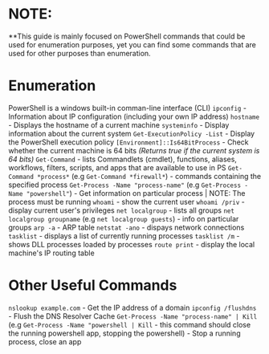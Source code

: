 # NOTE:
**This guide is mainly focused on PowerShell commands that could be used for enumeration purposes, yet you can find some commands that are used for other purposes than enumeration. 

# **Enumeration**
PowerShell is a windows built-in comman-line interface (CLI)
`ipconfig` - Information about IP configuration (including your own IP address)
`hostname` - Displays the hostname of a current machine
`systeminfo` - Display information about the current system
`Get-ExecutionPolicy -List` - Display the PowerShell execution policy
`[Environment]::Is64BitProcess` - Check whether the current machine is 64 bits *(Returns true if the current system is 64 bits)*
`Get-Command` - lists Commandlets (cmdlet), functions, aliases, workflows, filters, scripts, and apps that are available to use in PS
`Get-Command *process*` (e.g `Get-Command *firewall*`) - commands containing the specified process 
`Get-Process -Name "process-name"` (e.g `Get-Process -Name "powershell"`) - Get information on particular process | NOTE: The process must be running
`whoami` - show the current user
`whoami /priv` - display current user's privileges
`net localgroup` - lists all groups
`net localgroup groupname` (e.g `net localgroup guests`) - info on particular groups
`arp -a` - ARP table
`netstat -ano` - dispays network connections 
`tasklist` - displays a list of currently running processes
`tasklist /m` - shows DLL processes loaded by processes
`route print` - display the local machine's IP routing table 

# **Other Useful Commands**
`nslookup example.com` - Get the IP address of a domain
`ipconfig /flushdns` - Flush the DNS Resolver Cache
`Get-Process -Name "process-name" | Kill` (e.g `Get-Process -Name "powershell | Kill` - this command should close the running powershell app, stopping the powershell) - Stop a running process, close an app